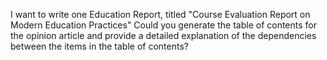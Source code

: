 I want to write one Education Report, titled "Course Evaluation Report on Modern Education Practices" Could you generate the table of contents for the opinion article and provide a detailed explanation of the dependencies between the items in the table of contents?